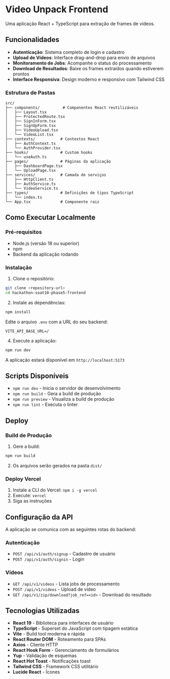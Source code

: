 # Video Unpack Frontend

Uma aplicação React + TypeScript para extração de frames de vídeos.

## Funcionalidades

- **Autenticação**: Sistema completo de login e cadastro
- **Upload de Vídeos**: Interface drag-and-drop para envio de arquivos
- **Monitoramento de Jobs**: Acompanhe o status do processamento
- **Download de Resultados**: Baixe os frames extraídos quando estiverem prontos
- **Interface Responsiva**: Design moderno e responsivo com Tailwind CSS

### Estrutura de Pastas

```
src/
├── components/          # Componentes React reutilizáveis
│   ├── Layout.tsx
│   ├── ProtectedRoute.tsx
│   ├── SignInForm.tsx
│   ├── SignUpForm.tsx
│   ├── VideoUpload.tsx
│   └── VideoList.tsx
├── contexts/           # Contextos React
│   ├── AuthContext.ts
│   └── AuthProvider.tsx
├── hooks/              # Custom hooks
│   └── useAuth.ts
├── pages/              # Páginas da aplicação
│   ├── DashboardPage.tsx
│   └── UploadPage.tsx
├── services/           # Camada de serviços
│   ├── HttpClient.ts
│   ├── AuthService.ts
│   └── VideoService.ts
├── types/              # Definições de tipos TypeScript
│   └── index.ts
└── App.tsx             # Componente raiz
```

## Como Executar Localmente

### Pré-requisitos

- Node.js (versão 18 ou superior)
- npm
- Backend da aplicação rodando

### Instalação

1. Clone o repositório:
```bash
git clone <repository-url>
cd hackathon-soat10-phase5-frontend
```

2. Instale as dependências:
```bash
npm install
```

Edite o arquivo `.env` com a URL do seu backend:
```
VITE_API_BASE_URL=/
```

4. Execute a aplicação:
```bash
npm run dev
```

A aplicação estará disponível em `http://localhost:5173`

## Scripts Disponíveis

- `npm run dev` - Inicia o servidor de desenvolvimento
- `npm run build` - Gera a build de produção
- `npm run preview` - Visualiza a build de produção
- `npm run lint` - Executa o linter

## Deploy

### Build de Produção

1. Gere a build:
```bash
npm run build
```

2. Os arquivos serão gerados na pasta `dist/`

### Deploy Vercel
1. Instale a CLI do Vercel: `npm i -g vercel`
2. Execute: `vercel`
3. Siga as instruções

## Configuração da API

A aplicação se comunica com as seguintes rotas do backend:

### Autenticação
- `POST /api/v1/auth/signup` - Cadastro de usuário
- `POST /api/v1/auth/signin` - Login

### Vídeos
- `GET /api/v1/videos` - Lista jobs de processamento
- `POST /api/v1/videos` - Upload de vídeo
- `GET /api/v1/zip/download?job_ref=<id>` - Download do resultado

## Tecnologias Utilizadas

- **React 19** - Biblioteca para interfaces de usuário
- **TypeScript** - Superset do JavaScript com tipagem estática
- **Vite** - Build tool moderna e rápida
- **React Router DOM** - Roteamento para SPAs
- **Axios** - Cliente HTTP
- **React Hook Form** - Gerenciamento de formulários
- **Yup** - Validação de esquemas
- **React Hot Toast** - Notificações toast
- **Tailwind CSS** - Framework CSS utilitário
- **Lucide React** - Ícones
